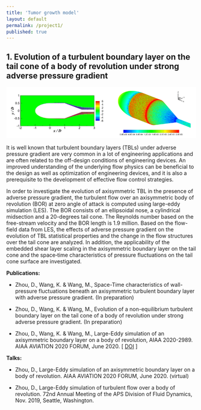 ```yaml
---
title: 'Tumor growth model'
layout: default
permalink: /project1/
published: true
---
```



## 1. Evolution of a turbulent boundary layer on the tail cone of a body of revolution under strong adverse pressure gradient
![alt text](https://github.com/dizhou-flow/dizhou-flow.github.io/blob/master/assets/research/R1.PNG?raw=true)

It is well known that turbulent boundary layers (TBLs) under adverse pressure gradient are very common in a lot of engineering applications and are often related to the off-design conditions of engineering devices. An improved understanding of the underlying flow physics can be beneficial to the design as well as optimization of engineering devices, and it is also a prerequisite to the development of effective flow control strategies.

In order to investigate the evolution of axisymmetric TBL in the presence of adverse pressure gradient, the turbulent flow over an axisymmetric body of revolution (BOR) at zero angle of attack is computed using large-eddy simulation (LES). The BOR consists of an ellipsoidal nose, a cylindrical midsection and a 20-degrees tail cone. The Reynolds number based on the free-stream velocity and the BOR length is 1.9 million. Based on the flow-field data from LES, the effects of adverse pressure gradient on the evolution of TBL statistical properties and the change in the flow structures over the tail cone are analyzed. In addition, the applicability of the embedded shear layer scaling in the axisymmetric boundary layer on the tail cone and the space‐time characteristics of pressure fluctuations on the tail cone surface are investigated.


<b>Publications:</b>

* Zhou, D., Wang, K. & Wang, M., Space-Time characteristics of wall-pressure fluctuations beneath an axisymmetric turbulent boundary layer with adverse pressure gradient. (In preparation)

* Zhou, D., Wang, K. & Wang, M., Evolution of a non-equilibrium turbulent boundary layer on the tail cone of a body of revolution under strong adverse pressure gradient. (In preparation)

* Zhou, D., Wang, K. & Wang, M., Large-Eddy simulation of an axisymmetric boundary layer on a body of revolution, AIAA 2020-2989. AIAA AVIATION 2020 FORUM, June 2020. [&nbsp;<a href="https://arc.aiaa.org/doi/abs/10.2514/6.2020-2989">DOI</a>&nbsp;]


<b>Talks:</b>
* Zhou, D., Large-Eddy simulation of an axisymmetric boundary layer on a body of revolution. AIAA AVIATION 2020 FORUM, June 2020. (virtual)

* Zhou, D., Large-Eddy simulation of turbulent flow over a body of revolution. 72nd Annual Meeting of the APS Division of Fluid Dynamics, Nov. 2019, Seattle, Washington.